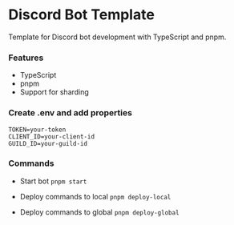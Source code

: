 # Discord Bot Template

Template for Discord bot development with TypeScript and pnpm.

### Features
- TypeScript
- pnpm
- Support for sharding

### Create .env and add properties
```
TOKEN=your-token
CLIENT_ID=your-client-id
GUILD_ID=your-guild-id
```

### Commands

- Start bot
  `pnpm start`

- Deploy commands to local
  `pnpm deploy-local`

- Deploy commands to global
  `pnpm deploy-global`
